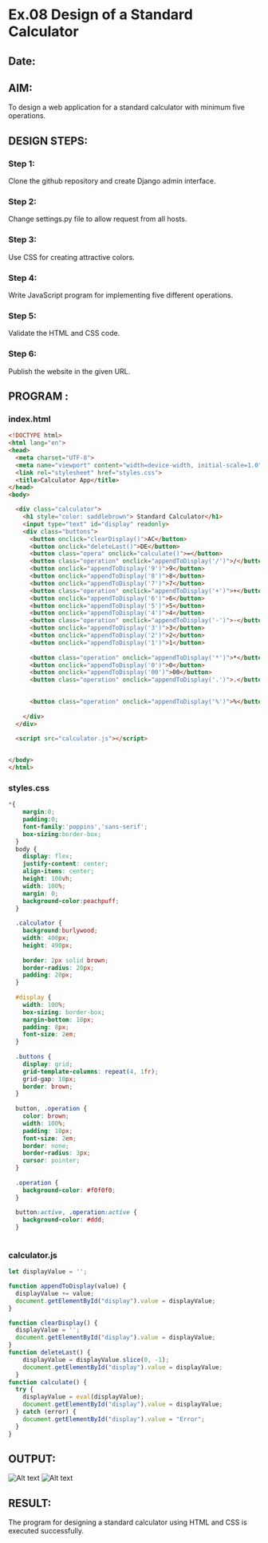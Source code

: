 # Ex.08 Design of a Standard Calculator
## Date:

## AIM:
To design a web application for a standard calculator with minimum five operations.

## DESIGN STEPS:

### Step 1:
Clone the github repository and create Django admin interface.

### Step 2:
Change settings.py file to allow request from all hosts.

### Step 3:
Use CSS for creating attractive colors.

### Step 4:
Write JavaScript program for implementing five different operations.

### Step 5:
Validate the HTML and CSS code.

### Step 6:
Publish the website in the given URL.

## PROGRAM :
### index.html
```html
<!DOCTYPE html>
<html lang="en">
<head>
  <meta charset="UTF-8">
  <meta name="viewport" content="width=device-width, initial-scale=1.0">
  <link rel="stylesheet" href="styles.css">
  <title>Calculator App</title>
</head>
<body>

  <div class="calculator">
    <h1 style="color: saddlebrown"> Standard Calculator</h1>
    <input type="text" id="display" readonly>
    <div class="buttons">
      <button onclick="clearDisplay()">AC</button>
      <button onclick="deleteLast()">DE</button>
      <button class="opera" onclick="calculate()">=</button>
      <button class="operation" onclick="appendToDisplay('/')">/</button>
      <button onclick="appendToDisplay('9')">9</button>
      <button onclick="appendToDisplay('8')">8</button>
      <button onclick="appendToDisplay('7')">7</button>
      <button class="operation" onclick="appendToDisplay('+')">+</button>
      <button onclick="appendToDisplay('6')">6</button>
      <button onclick="appendToDisplay('5')">5</button>
      <button onclick="appendToDisplay('4')">4</button>
      <button class="operation" onclick="appendToDisplay('-')">-</button>
      <button onclick="appendToDisplay('3')">3</button>
      <button onclick="appendToDisplay('2')">2</button>
      <button onclick="appendToDisplay('1')">1</button>
    
      <button class="operation" onclick="appendToDisplay('*')">*</button>
      <button onclick="appendToDisplay('0')">0</button>
      <button onclick="appendToDisplay('00')">00</button>
      <button class="operation" onclick="appendToDisplay('.')">.</button>
      

      <button class="operation" onclick="appendToDisplay('%')">%</button>
      
    </div>
  </div>

  <script src="calculator.js"></script>
  

</body>
</html>

```

### styles.css
```css
*{
    margin:0;
    padding:0;
    font-family:'poppins','sans-serif';
    box-sizing:border-box;
  }
  body {
    display: flex;
    justify-content: center;
    align-items: center;
    height: 100vh;
    width: 100%;
    margin: 0;
    background-color:peachpuff;
  }
  
  .calculator {
    background:burlywood;
    width: 400px;
    height: 490px;
   
    border: 2px solid brown;
    border-radius: 20px;
    padding: 20px;
  }
  
  #display {
    width: 100%;
    box-sizing: border-box;
    margin-bottom: 10px;
    padding: 8px;
    font-size: 2em;
  }
  
  .buttons {
    display: grid;
    grid-template-columns: repeat(4, 1fr);
    grid-gap: 10px;
    border: brown;
  }
  
  button, .operation {
    color: brown;
    width: 100%;
    padding: 10px;
    font-size: 2em;
    border: none;
    border-radius: 3px;
    cursor: pointer;
  }
  
  .operation {
    background-color: #f0f0f0;
  }
  
  button:active, .operation:active {
    background-color: #ddd;
  }
  
```

### calculator.js
```js
let displayValue = '';

function appendToDisplay(value) {
  displayValue += value;
  document.getElementById("display").value = displayValue;
}

function clearDisplay() {
  displayValue = '';
  document.getElementById("display").value = displayValue;
}
function deleteLast() {
    displayValue = displayValue.slice(0, -1);
    document.getElementById("display").value = displayValue;
  }
function calculate() {
  try {
    displayValue = eval(displayValue);
    document.getElementById("display").value = displayValue;
  } catch (error) {
    document.getElementById("display").value = "Error";
  }
}

```
## OUTPUT:
![Alt text](image-1.png)
![Alt text](image-2.png)


## RESULT:
The program for designing a standard calculator using HTML and CSS is executed successfully.
